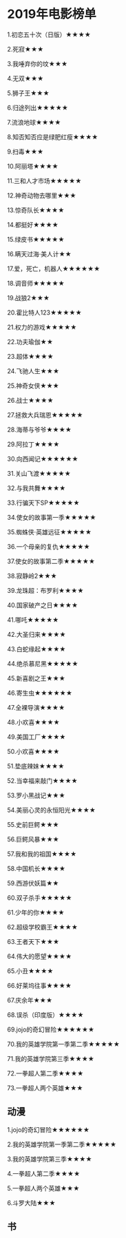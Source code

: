 # 2019年电影榜单







1.初恋五十次（日版）★★★★ 

2.死寂★★★

3.我唾弃你的坟★★★

4.无双★★★

5.狮子王★★★

6.归途列出★★★★★

7.流浪地球★★★★

8.知否知否应是绿肥红瘦★★★★

9.扫毒★★★

10.阿丽塔★★★★

11.三和人才市场★★★★★

12.神奇动物去哪里★★★

13.惊奇队长★★★★

14.都挺好★★★★

15.绿皮书★★★★★

16.瞒天过海·美人计★★

17.爱，死亡，机器人★★★★★★

18.调音师★★★★★

19.战狼2★★★

20.霍比特人123★★★★★

21.权力的游戏★★★★★

22.功夫瑜伽★★

23.超体★★★★

24.飞驰人生★★★

25.神奇女侠★★★

26.战士★★★★

27.拯救大兵瑞恩★★★★★

28.海蒂与爷爷★★★★

29.阿拉丁★★★★

30.向西闻记★★★★★★

31.关山飞渡★★★★★

32.与我共舞★★★★

33.行骗天下SP★★★★★

34.使女的故事第一季★★★★★

35.蜘蛛侠·英雄远征★★★★★

36.一个母亲的复仇★★★★★

37.使女的故事第二季★★★★★

38.寂静岭2★★★

39.龙珠超：布罗利★★★★

40.国家破产之日★★★★

41.哪吒★★★★★

42.大圣归来★★★★

43.白蛇缘起★★★★

44.绝杀慕尼黑★★★★★

45.新喜剧之王★★★

46.寄生虫★★★★★★

47.全裸导演★★★★

48.小欢喜★★★★

49.美国工厂★★★★

50.小欢喜★★★★

51.垫底辣妹★★★★

52.当幸福来敲门★★★★

53.罗小黑战记★★★

54.美丽心灵的永恒阳光★★★★

55.史前巨鳄★★★

56.巨鳄风暴★★★

57.我和我的祖国★★★★

58.中国机长★★★★

59.西游伏妖篇★★

60.双子杀手★★★★★

61.少年的你★★★★

62.超级学校霸王★★★★

63.王者天下★★★

64.伟大的愿望★★★★

65.小丑★★★★

66.好莱坞往事★★★★

67.庆余年★★★

68.误杀（印度版）★★★★

69.jojo的奇幻冒险★★★★★★

70.我的英雄学院第一季第二季★★★★★

71.我的英雄学院第三季★★★★

72.一拳超人第二季★★★★

73.一拳超人两个英雄★★★





## 动漫

1.jojo的奇幻冒险★★★★★★

2.我的英雄学院第一季第二季★★★★★

3.我的英雄学院第三季★★★★

4.一拳超人第二季★★★★

5.一拳超人两个英雄★★★

6.斗罗大陆★★★









## 书
